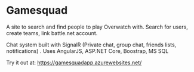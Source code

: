 # Gamesquad
A site to search and find people to play Overwatch with. Search for users, create teams, link battle.net account.

Chat system built with SignalR (Private chat, group chat, friends lists, notifications) .
Uses AngularJS, ASP.NET Core, Boostrap, MS SQL 


Try it out at: https://gamesquadapp.azurewebsites.net/
